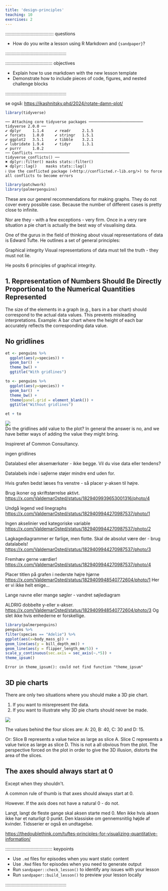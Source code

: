 ```yaml
---
title: 'design-principles'
teaching: 10
exercises: 2
---
```


:::::::::::::::::::::::::::::::::::::: questions 

- How do you write a lesson using R Markdown and `{sandpaper}`?

::::::::::::::::::::::::::::::::::::::::::::::::

::::::::::::::::::::::::::::::::::::: objectives

- Explain how to use markdown with the new lesson template
- Demonstrate how to include pieces of code, figures, and nested challenge blocks

::::::::::::::::::::::::::::::::::::::::::::::::

se også: https://ikashnitsky.phd/2024/rotate-damn-plot/


``` r
library(tidyverse)
```

``` output
── Attaching core tidyverse packages ──────────────────────── tidyverse 2.0.0 ──
✔ dplyr     1.1.4     ✔ readr     2.1.5
✔ forcats   1.0.0     ✔ stringr   1.5.1
✔ ggplot2   3.5.1     ✔ tibble    3.2.1
✔ lubridate 1.9.4     ✔ tidyr     1.3.1
✔ purrr     1.0.2     
── Conflicts ────────────────────────────────────────── tidyverse_conflicts() ──
✖ dplyr::filter() masks stats::filter()
✖ dplyr::lag()    masks stats::lag()
ℹ Use the conflicted package (<http://conflicted.r-lib.org/>) to force all conflicts to become errors
```

``` r
library(patchwork)
library(palmerpenguins)
```

These are our generel recommendations for making graphs. They do not cover 
every possible case. Because the number of different cases is pretty close to
infinite. 

Nor are they - with a few exceptions - very firm. Once in a very rare situation
a pie chart is actually the best way of visualising data.

One of the gurus in the field of thinking about visual representations of data
is Edward Tufte. He outlines a set of general principles:

Graphical integrity
Visual representations of data must tell the truth - they must not lie.

He posits 6 principles of graphical integrity.

## 1. Representation of Numbers Should Be Directly Proportional to the Numerical Quantities Represented

The size of the elements in a graph (e.g., bars in a bar chart) should correspond
to the actual data values. This prevents misleading interpretations. Example: A bar chart where the height of each bar accurately reflects the corresponding data value.



## No gridlines


``` r
et <- penguins %>% 
  ggplot(aes(y=species)) +
  geom_bar()  +
  theme_bw() +
  ggtitle("With gridlines")

to <- penguins %>% 
  ggplot(aes(y=species)) +
  geom_bar()  +
  theme_bw() +
  theme(panel.grid = element_blank()) +
  ggtitle("Without gridlines")

et + to
```

<img src="fig/design-principles-rendered-unnamed-chunk-1-1.png" style="display: block; margin: auto;" />
Do the gridlines add value to the plot? In general the answer is no, and we have
better ways of adding the value they might bring.


Inspireret af Common Consultancy.

ingen gridlines

Datalabesl eller aksemærkater - ikke begge. Vil du vise data eller tendens?

Datalabels inde i søjlerne støjer mindre end uden for.

Hvis grafen bedst læses fra venstre - så placer y-aksen til højre.

Brug ikoner og skriftstørrelse aktivt. https://x.com/ValdemarOsted/status/1829409939653001316/photo/4

Undgå legend ved linegraphs https://x.com/ValdemarOsted/status/1829409944270987537/photo/1

Ingen akselinier ved kategoriske variable
https://x.com/ValdemarOsted/status/1829409944270987537/photo/2

Lagkagediagrammer er farlige, men flotte. Skal de absolut være der - brug datalabels!
https://x.com/ValdemarOsted/status/1829409944270987537/photo/3

Fremhæv gerne værdier!
https://x.com/ValdemarOsted/status/1829409944270987537/photo/4

Placer titlen på grafen i nederste højre hjørne
https://x.com/ValdemarOsted/status/1829409948540772604/photo/1
Her er vi ikke helt enige...

Lange navne eller mange søgler - vandret søjlediagram

ALDRIG dobbelte y-eller x-akser. 
https://x.com/ValdemarOsted/status/1829409948540772604/photo/3
Og slet ikke hvis enhederne er forskellige.


``` r
library(palmerpenguins)
penguins %>% 
filter(species == "Adelie") %>% 
ggplot(aes(x=body_mass_g)) +
geom_line(aes(y = bill_depth_mm)) +
geom_line(aes(y = flipper_length_mm/5)) +
scale_y_continuous(sec.axis = sec_axis(~.*5)) +
theme_ipsum()
```

``` error
Error in theme_ipsum(): could not find function "theme_ipsum"
```


## 3D pie charts

There are only two situations where you should make a 3D pie chart.

1. If you want to misrepresent the data.
2. If you want to illustrate why 3D pie charts should never be made.


<img src="fig/design-principles-rendered-unnamed-chunk-3-1.png" style="display: block; margin: auto;" />

The values behind the four slices are: A: 20, B: 40, C: 30 and D: 15.

Or: Slice B represents a value twice as large as slice A. Slice C represents a
value twice as large as slice D. This is not a all obvious from the plot. 
The perspective forced on the plot in order to give the 3D illusion, distorts 
the area of the slices.

## The axes should always start at 0

Except when they shouldn't.

A common rule of thumb is that axes should always start at 0.

However. If the axis does not have a natural 0 - do not.
 

Langt, langt de fleste gange skal aksen starte med 0. 
Men ikke hvis aksen ikke har et naturligt 0 punkt. Den klassiske om gennemsnitlig
højde af kvinder.
Tidsserier er også en undtagelse.

https://thedoublethink.com/tuftes-principles-for-visualizing-quantitative-information/





::::::::::::::::::::::::::::::::::::: keypoints 

- Use `.md` files for episodes when you want static content
- Use `.Rmd` files for episodes when you need to generate output
- Run `sandpaper::check_lesson()` to identify any issues with your lesson
- Run `sandpaper::build_lesson()` to preview your lesson locally

::::::::::::::::::::::::::::::::::::::::::::::::

